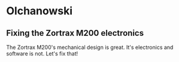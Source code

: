 # Olchanowski
## Fixing the Zortrax M200 electronics
The Zortrax M200's mechanical design is great. It's electronics and software is not.
Let's fix that!
